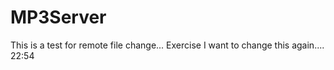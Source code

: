 MP3Server
=========
This is a test for remote file change...
Exercise
I want to change this again.... 22:54
